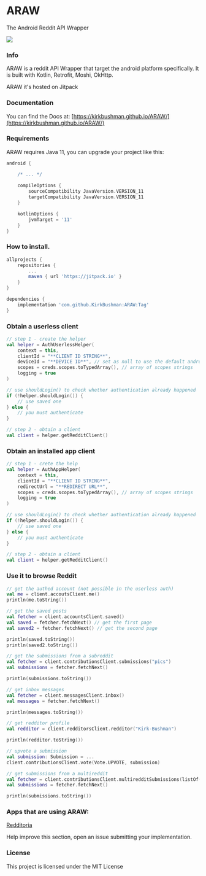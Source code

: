 # ARAW
The Android Reddit API Wrapper

[![](https://jitpack.io/v/KirkBushman/ARAW.svg)](https://jitpack.io/#KirkBushman/ARAW)


### Info

ARAW is a reddit API Wrapper that target the android platform specifically.
It is built with Kotlin, Retrofit, Moshi, OkHttp.

ARAW it's hosted on Jitpack


### Documentation 

You can find the Docs at: [https://kirkbushman.github.io/ARAW/](https://kirkbushman.github.io/ARAW/)

### Requirements

ARAW requires Java 11, you can upgrade your project like this:
```groovy
android {

    /* ... */
    
    compileOptions {
        sourceCompatibility JavaVersion.VERSION_11
        targetCompatibility JavaVersion.VERSION_11
    }

    kotlinOptions {
        jvmTarget = '11'
    }
}
```

### How to install.

```groovy
allprojects {
    repositories {
        ...
        maven { url 'https://jitpack.io' }
    }
}

dependencies {
    implementation 'com.github.KirkBushman:ARAW:Tag'
}
```

### Obtain a userless client

```kotlin
// step 1 - create the helper
val helper = AuthUserlessHelper(
    context = this,
    clientId = "**CLIENT ID STRING**",
    deviceId = "**DEVICE ID**", // set as null to use the default android UUID
    scopes = creds.scopes.toTypedArray(), // array of scopes strings
    logging = true
)

// use shouldLogin() to check whether authentication already happened
if (!helper.shouldLogin()) {
    // use saved one
} else {
    // you must authenticate
}

// step 2 - obtain a client 
val client = helper.getRedditClient()
```

### Obtain an installed app client

```kotlin
// step 1 - crete the help
val helper = AuthAppHelper(
    context = this,
    clientId = "**CLIENT ID STRING**",
    redirectUrl = "**REDIRECT URL**",
    scopes = creds.scopes.toTypedArray(), // array of scopes strings
    logging = true
)

// use shouldLogin() to check whether authentication already happened
if (!helper.shouldLogin()) {
    // use saved one
} else {
    // you must authenticate
}

// step 2 - obtain a client 
val client = helper.getRedditClient()
```

### Use it to browse Reddit

```kotlin
// get the authed account (not possible in the userless auth)
val me = client.accoutsClient.me()
println(me.toString())

// get the saved posts 
val fetcher = client.accountsClient.saved()
val saved = fetcher.fetchNext() // get the first page
val saved2 = fetcher.fetchNext() // get the second page

println(saved.toString())
println(saved2.toString())

// get the submissions from a subreddit
val fetcher = client.contributionsClient.submissions("pics")
val submissions = fetcher.fetchNext()

println(submissions.toString())

// get inbox messages
val fetcher = client.messagesClient.inbox()
val messages = fetcher.fetchNext()

println(messages.toString())

// get redditor profile
val redditor = client.redditorsClient.redditor("Kirk-Bushman")

println(redditor.toString())

// upvote a submission
val submission: Submission = ...
client.contributionsClient.vote(Vote.UPVOTE, submission)

// get submissions from a multireddit
val fetcher = client.contributionsClient.multiredditSubmissions(listOf("pics", "design", "architecture"))
val submissions = fetcher.fetchNext()

println(submissions.toString())
```


### Apps that are using ARAW:

[Redditoria](https://play.google.com/store/apps/details?id=com.kirkbushman.redditoria)

Help improve this section, open an issue submitting your implementation.


### License
This project is licensed under the MIT License
